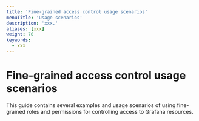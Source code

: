 ```yaml
---
title: 'Fine-grained access control usage scenarios'
menuTitle: 'Usage scenarios'
description: 'xxx.'
aliases: [xxx]
weight: 70
keywords:
  - xxx
---
```


# Fine-grained access control usage scenarios

This guide contains several examples and usage scenarios of using fine-grained roles and permissions for controlling access to Grafana resources.
